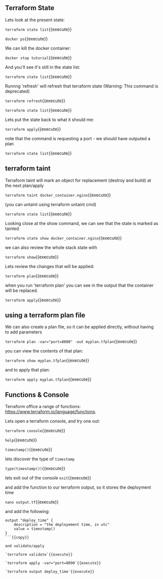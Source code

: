 ## Terraform State

Lets look at the present state:

`terraform state list`{{execute}}

`docker ps`{{execute}}

We can kill the docker container:

`docker stop tutorial`{{execute}}

And you'll see it's still in the state list:

`terraform state list`{{execute}}

Runnng 'refresh' will refresh that terraform state (Warning: This command is deprecated)

`terraform refresh`{{execute}}


`terraform state list`{{execute}}

Lets put the state back to what it should me:

`terraform apply`{{execute}}

note that the command is requesting a port - we should have outputed a plan

`terraform state list`{{execute}}

## terraform taint

Terraform taint will mark an object for replacement (destroy and build) at the next plan/apply

`terraform taint docker_container.nginx`{{execute}}

(you can untaint using terraform untaint cmd)

`terraform state list`{{execute}}

Looking close at the show command, we can see that the state is marked as tainted

`terraform state show docker_container.nginx`{{execute}}

we can also review the whole stack state with

`terraform show`{{execute}}

Lets review the changes that will be applied:

`terraform plan`{{execute}}


when you run 'terraform plan' you can see in the output that the container will be replaced.

`terraform apply`{{execute}}



## using a terraform plan file

We can also create a plan file, so it can be applied directly, without having to add parameters

`terraform plan -var="port=8080" -out myplan.tfplan`{{execute}}

you can view the contents of that plan:

`terraform show myplan.tfplan`{{execute}}

and to apply that plan:

`terraform apply myplan.tfplan`{{execute}}

## Functions & Console

Terraform office a range of functions: https://www.terraform.io/language/functions.

Lets open a terraform console, and try one out:

`terraform console`{{execute}}

`help`{{execute}}

`timestamp()`{{execute}}

lets discover the type of `timestamp`

`type(timestamp())`{{execute}}

lets exit out of the console `exit`{{execute}}

and add the function to our terraform output, so it stores the deployment time

`nano output.tf`{{execute}}

and add the following:

```
output "deploy_time" {
    description = "the deployement time, in utc"
    value = timestamp()
}
```{{copy}}

and validate/apply

`terraform validate`{{execute}}

`terraform apply -var="port=8090`{{execute}}

`terraform output deploy_time`{{execute}}